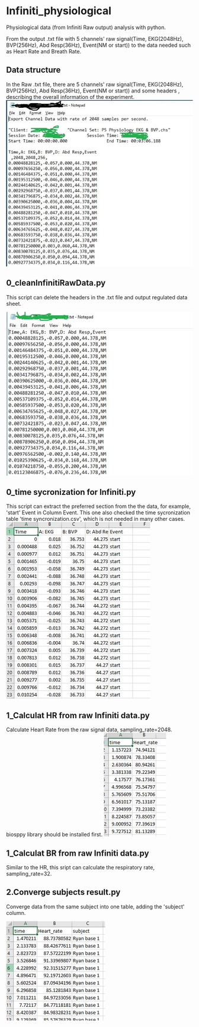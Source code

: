 # Infiniti_physiological
Physiological data (from Infiniti Raw output) analysis with python.

From the output .txt file with 5 channels' raw signal(Time, EKG(2048Hz), BVP(256Hz), Abd Resp(36Hz), Event(NM or start)) to the data needed such as Heart Rate and Breath Rate.

## Data structure
In the Raw .txt file, there are 5 channels' raw signal(Time, EKG(2048Hz), BVP(256Hz), Abd Resp(36Hz), Event(NM or start)) and some headers , describing the overall information of the experiment.
![Image of Raw data](https://github.com/XiangGuo1992/Infiniti_physiological/blob/master/image/raw.JPG)

## 0_cleanInfinitiRawData.py
This script can delete the headers in the .txt file and output regulated data sheet.

![Image of Cleaned txt](https://github.com/XiangGuo1992/Infiniti_physiological/blob/master/image/Cleaned.JPG)

## 0_time sycronization for Infiniti.py
This script can extract the preferred section from the the data, for example, 'start' Event in Column Event. This one also checked the time sycronization table 'time syncronization.csv', which is not needed in many other cases.
![Image of sycronized](https://github.com/XiangGuo1992/Infiniti_physiological/blob/master/image/Cleaned_csv.JPG)

## 1_Calculat HR from raw Infiniti data.py
Calculate Heart Rate from the raw signal data, sampling_rate=2048.
biosppy library should be installed first.
![Image of HR](https://github.com/XiangGuo1992/Infiniti_physiological/blob/master/image/HR.JPG)

## 1_Calculat BR from raw Infiniti data.py
Similar to the HR, this sript can calculate the respiratory rate, sampling_rate=32.

## 2.Converge subjects result.py
Converge data from the same subject into one table, adding the 'subject' column.

![Image of final](https://github.com/XiangGuo1992/Infiniti_physiological/blob/master/image/Merged.JPG)
